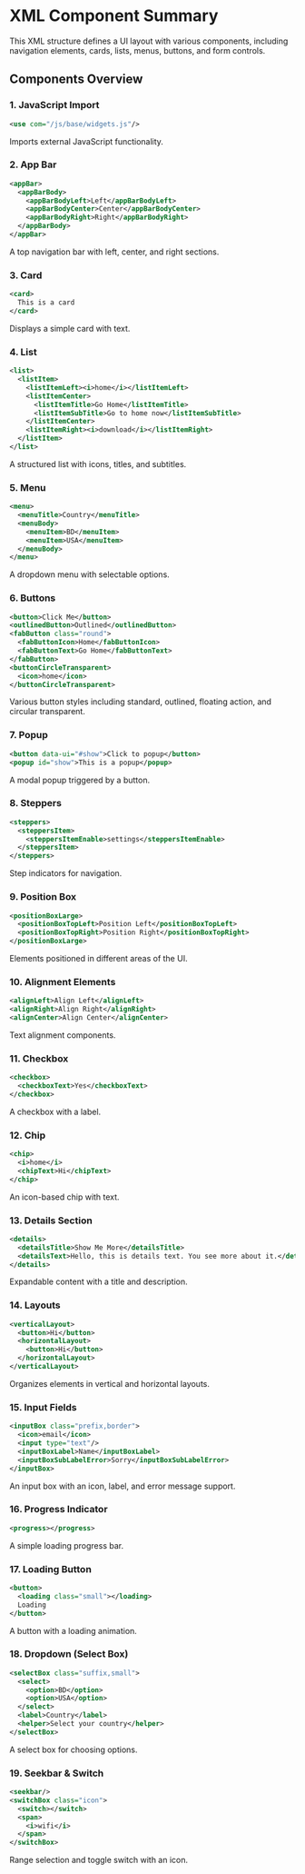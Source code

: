 # XML Component Summary

This XML structure defines a UI layout with various components, including navigation elements, cards, lists, menus, buttons, and form controls.

## Components Overview

### 1. **JavaScript Import**
```xml
<use com="/js/base/widgets.js"/>
```
Imports external JavaScript functionality.

### 2. **App Bar**
```xml
<appBar>
  <appBarBody>
    <appBarBodyLeft>Left</appBarBodyLeft>
    <appBarBodyCenter>Center</appBarBodyCenter>
    <appBarBodyRight>Right</appBarBodyRight>
  </appBarBody>
</appBar>
```
A top navigation bar with left, center, and right sections.

### 3. **Card**
```xml
<card>
  This is a card
</card>
```
Displays a simple card with text.

### 4. **List**
```xml
<list>
  <listItem>
    <listItemLeft><i>home</i></listItemLeft>
    <listItemCenter>
      <listItemTitle>Go Home</listItemTitle>
      <listItemSubTitle>Go to home now</listItemSubTitle>
    </listItemCenter>
    <listItemRight><i>download</i></listItemRight>
  </listItem>
</list>
```
A structured list with icons, titles, and subtitles.

### 5. **Menu**
```xml
<menu>
  <menuTitle>Country</menuTitle>
  <menuBody>
    <menuItem>BD</menuItem>
    <menuItem>USA</menuItem>
  </menuBody>
</menu>
```
A dropdown menu with selectable options.

### 6. **Buttons**
```xml
<button>Click Me</button>
<outlinedButton>Outlined</outlinedButton>
<fabButton class="round">
  <fabButtonIcon>Home</fabButtonIcon>
  <fabButtonText>Go Home</fabButtonText>
</fabButton>
<buttonCircleTransparent>
  <icon>home</icon>
</buttonCircleTransparent>
```
Various button styles including standard, outlined, floating action, and circular transparent.

### 7. **Popup**
```xml
<button data-ui="#show">Click to popup</button>
<popup id="show">This is a popup</popup>
```
A modal popup triggered by a button.

### 8. **Steppers**
```xml
<steppers>
  <steppersItem>
    <steppersItemEnable>settings</steppersItemEnable>
  </steppersItem>
</steppers>
```
Step indicators for navigation.

### 9. **Position Box**
```xml
<positionBoxLarge>
  <positionBoxTopLeft>Position Left</positionBoxTopLeft>
  <positionBoxTopRight>Position Right</positionBoxTopRight>
</positionBoxLarge>
```
Elements positioned in different areas of the UI.

### 10. **Alignment Elements**
```xml
<alignLeft>Align Left</alignLeft>
<alignRight>Align Right</alignRight>
<alignCenter>Align Center</alignCenter>
```
Text alignment components.

### 11. **Checkbox**
```xml
<checkbox>
  <checkboxText>Yes</checkboxText>
</checkbox>
```
A checkbox with a label.

### 12. **Chip**
```xml
<chip>
  <i>home</i>
  <chipText>Hi</chipText>
</chip>
```
An icon-based chip with text.

### 13. **Details Section**
```xml
<details>
  <detailsTitle>Show Me More</detailsTitle>
  <detailsText>Hello, this is details text. You see more about it.</detailsText>
</details>
```
Expandable content with a title and description.

### 14. **Layouts**
```xml
<verticalLayout>
  <button>Hi</button>
  <horizontalLayout>
    <button>Hi</button>
  </horizontalLayout>
</verticalLayout>
```
Organizes elements in vertical and horizontal layouts.

### 15. **Input Fields**
```xml
<inputBox class="prefix,border">
  <icon>email</icon>
  <input type="text"/>
  <inputBoxLabel>Name</inputBoxLabel>
  <inputBoxSubLabelError>Sorry</inputBoxSubLabelError>
</inputBox>
```
An input box with an icon, label, and error message support.

### 16. **Progress Indicator**
```xml
<progress></progress>
```
A simple loading progress bar.

### 17. **Loading Button**
```xml
<button>
  <loading class="small"></loading>
  Loading
</button>
```
A button with a loading animation.

### 18. **Dropdown (Select Box)**
```xml
<selectBox class="suffix,small">
  <select>
    <option>BD</option>
    <option>USA</option>
  </select>
  <label>Country</label>
  <helper>Select your country</helper>
</selectBox>
```
A select box for choosing options.

### 19. **Seekbar & Switch**
```xml
<seekbar/>
<switchBox class="icon">
  <switch></switch>
  <span>
    <i>wifi</i>
  </span>
</switchBox>
```
Range selection and toggle switch with an icon.

